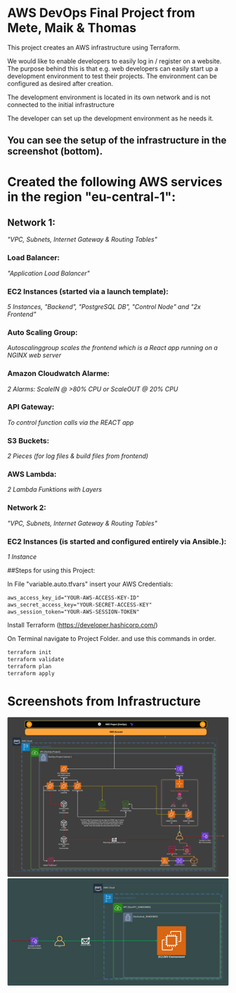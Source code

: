 # AWS DevOps Final Project from Mete, Maik & Thomas


This project creates an AWS infrastructure using Terraform. 

We would like to enable developers to easily log in / register on a website.
The purpose behind this is that e.g. web developers can easily start up a 
development environment to test their projects.
The environment can be configured as desired after creation.

The development environment is located in its own network and is not connected to the initial infrastructure

The developer can set up the development environment as he needs it.

## You can see the setup of the infrastructure in the screenshot (bottom).

# **Created the following AWS services in the region "eu-central-1":**
## **Network 1:** <br />
_"VPC, Subnets, Internet Gateway & Routing Tables"_<br />
### **Load Balancer:** <br />
_"Application Load Balancer"_<br />
### **EC2 Instances (started via a launch template):** <br />
_5 Instances, "Backend", "PostgreSQL DB", "Control Node" and "2x Frontend"_<br />
### **Auto Scaling Group:** <br />
_Autoscalinggroup scales the frontend which is a React app running on a NGINX web server_<br />
### **Amazon Cloudwatch Alarme:**<br />
_2 Alarms: ScaleIN @ >80% CPU or ScaleOUT @ 20% CPU_<br />
### **API Gateway:**<br />
_To control function calls via the REACT app_<br />
### **S3 Buckets:**
_2 Pieces (for log files & build files from frontend)_
### **AWS Lambda:**<br />
_2 Lambda Funktions with Layers<br />_

### **Network 2:**<br />
_"VPC, Subnets, Internet Gateway & Routing Tables"_<br />
### **EC2 Instances (is started and configured entirely via Ansible.):**<br />
_1 Instance_<br />


##Steps for using this Project:

In File "variable.auto.tfvars" insert your AWS Credentials:
```
aws_access_key_id="YOUR-AWS-ACCESS-KEY-ID"
aws_secret_access_key="YOUR-SECRET-ACCESS-KEY"
aws_session_token="YOUR-AWS-SESSION-TOKEN"
```
Install Terraform (https://developer.hashicorp.com/)

On Terminal navigate to Project Folder.
and use this commands in order.
```
terraform init
terraform validate
terraform plan
terraform apply
```
# **Screenshots from Infrastructure**

![Alt text](/DevOps-Project/images/DevOps-Project.png?raw=true "DevOps-Project")
![Alt text](/DevOps-Project/images/Dev-Environment.png?raw=true "Dev Environment")